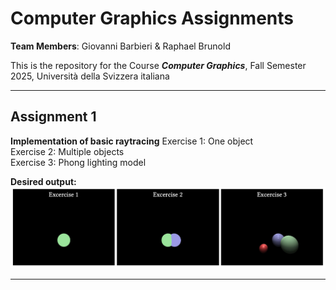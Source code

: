 # Computer Graphics Assignments

**Team Members**: Giovanni Barbieri & Raphael Brunold

This is the repository for the Course ***Computer Graphics***, Fall Semester 2025, Università della Svizzera italiana

-------

## Assignment 1
**Implementation of basic raytracing**
Exercise 1: One object<br>
Exercise 2: Multiple objects<br>
Exercise 3: Phong lighting model<br>

**Desired output:**
![Assignment 1 Desired Output](assignment%201/handout_picture.png)

-------